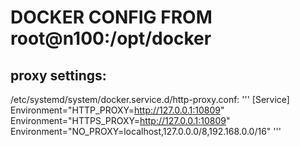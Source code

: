 # DOCKER CONFIG FROM root@n100:/opt/docker

## proxy settings:
/etc/systemd/system/docker.service.d/http-proxy.conf:
'''
[Service]
Environment="HTTP_PROXY=http://127.0.0.1:10809"
Environment="HTTPS_PROXY=http://127.0.0.1:10809"
Environment="NO_PROXY=localhost,127.0.0.0/8,192.168.0.0/16"
'''